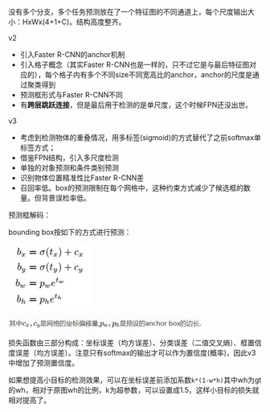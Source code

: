 没有多个分支，多个任务预测放在了一个特征图的不同通道上，每个尺度输出大小：HxWx(4+1+C)。结构高度整齐。

v2

- 引入Faster R-CNN的anchor机制
- 引入格子概念（其实Faster R-CNN也是一样的，只不过它是与最后特征图对应的），每个格子内有多个不同size不同宽高比的anchor，anchor的尺度是通过聚类得到
- 预测框形式与Faster R-CNN不同
- 有**跨层跳跃连接**，但是最后用于检测的是单尺度，这个时候FPN还没出世。

v3

- 考虑到检测物体的重叠情况，用多标签(sigmoid)的方式替代了之前softmax单标签方式；
- 借鉴FPN结构，引入多尺度检测
- 单独的对象预测和条件类别预测
- 识别物体位置精准性比Faster R-CNN差
- 召回率低。box的预测限制在每个网格中，这种约束方式减少了候选框的数量。但背景误检率低。

预测框解码：

bounding box按如下的方式进行预测：

![img](assets/YOLO/clip_image001.png)

![img](assets/YOLO/clip_image003.jpg)

损失函数由三部分构成：坐标误差（均方误差）、分类误差（二值交叉熵）、框置信度误差（均方误差）。注意只有softmax的输出才可以作为置信度(概率)，因此v3中增加了预测置信度。

如果想提高小目标的检测效果，可以在坐标误差前添加系数`k*(1-w*h)`其中wh为gt的wh，相对于原图wh的比例，k为超参数，可以设置成1.5，这样小目标的损失就相对提高了。

